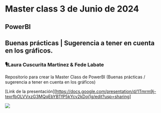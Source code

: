 # Master class 3 de Junio de 2024
## PowerBI 
## Buenas prácticas | Sugerencia a tener en cuenta en los gráficos.
### 🎙️Laura Cuscurita Martinez & Fede Labate

Repositorio para crear la Master Class de PowerBI (Buenas prácticas / sugerencia a tener en cuenta en los gráficos)


[Link de la presentación][https://docs.google.com/presentation/d/1Tmrm9j-texrfbOLVVxzG3MQqEbYBTfP5kYcv2kDoj1g/edit?usp=sharing]

<a target="_blank" href="https://calendar.google.com/calendar/event?action=TEMPLATE&amp;tmeid=YnRjcXFpMTVoNHFvOWYzNm9oNWt1MTY0ZG8gZmhsYWJhdGVAbQ&amp;tmsrc=fhlabate%40gmail.com"><img border="0" src="https://www.google.com/calendar/images/ext/gc_button1_es-419.gif"></a>
